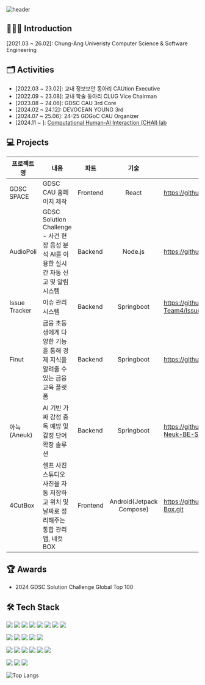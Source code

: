 ![header](https://capsule-render.vercel.app/api?type=waving&color=auto&height=200&section=header&text=🌱%20YeoJin%20GitHub%20🌱&fontSize=40&animation=fadeIn&fontAlignY=38&descAlignY=51&descAlign=62) 

## 🙋🏻‍♀️ Introduction
[2021.03 ~ 26.02]: Chung-Ang Univeristy Computer Science & Software Engineering


## 🗂️ Activities
 + [2022.03 ~ 23.02]: 교내 정보보안 동아리 CAUtion Executive
 + [2022.09 ~ 23.08]: 교내 학술 동아리 CLUG Vice Chairman
 + [2023.08 ~ 24.06]: GDSC CAU 3rd Core
 + [2024.02 ~ 24.12]: DEVOCEAN YOUNG 3rd
 + [2024.07 ~ 25.06]: 24-25 GDGoC CAU Organizer
 + [2024.11 ~ ]: [Computational Human-AI Interaction (CHAI) lab](https://chai.cau.ac.kr/)

<div>
  <p> </p>
</div>

## 💻 Projects
|프로젝트명|내용|파트|기술|링크|
|--|--|-|:-:|-|
|GDSC SPACE|GDSC CAU 홈페이지 제작|Frontend|React|https://github.com/GDSC-CAU/GDSC-SPACE.git|
|AudioPoli|GDSC Solution Challenge - 사건 현장 음성 분석 AI를 이용한 실시간 자동 신고 및 알림 시스템|Backend|Node.js|https://github.com/GDSC-CAU/AudioPoli-BE.git|
|Issue Tracker|이슈 관리 시스템|Backend|Springboot|https://github.com/CAU-SWE-Team4/IssueTracker_Server.git|
|Finut|금융 초등생에게 다양한 기능을 통해 경제 지식을 알려줄 수 있는 금융 교육 플랫폼|Backend|Springboot|https://github.com/devocean-finut/Finut_BE.git|
|아늑 (Aneuk)|AI 기반 가짜 감정 중독 예방 및 감정 단어 확장 솔루션|Backend|Springboot|https://github.com/NewMillenniumWorkout/A-Neuk-BE-Server.git|
|4CutBox|셀프 사진 스튜디오 사진을 자동 저장하고 위치 및 날짜로 정리해주는 통합 관리 앱, 네컷BOX|Frontend|Android(Jetpack Compose)|https://github.com/NewMillenniumWorkout/4Cut-Box.git|

<div>
  <p> </p>
</div>

## 🏆 Awards
- 2024 GDSC Solution Challenge Global Top 100




## 🛠️ Tech Stack
<div>
  <img src="https://img.shields.io/badge/C-A8B9CC?style=flat&logo=C&logoColor=white"/>
  <img src="https://img.shields.io/badge/C++-00599C?style=flat&logo=C++&logoColor=white"/>
  <img src="https://img.shields.io/badge/java-007396?style=flat-square&logo=java&logoColor=white">
  <img src="https://img.shields.io/badge/Python-3776AB?style=flat&logo=Python&logoColor=white"/>
  <img src="https://img.shields.io/badge/JavaScript-F7DF1E?style=flat&logo=JavaScript&logoColor=white"/>
  <img src="https://img.shields.io/badge/TypeScript-3178C6?style=flat&logo=TypeScript&logoColor=white"/>
  <img src="https://img.shields.io/badge/Swift-F05138?style=flat&logo=Swift&logoColor=white"/>
   <img src="https://img.shields.io/badge/php-777BB4?style=flat&logo=php&logoColor=white"/>
</div>
<div>
  <p> </p>
</div>
<div>

  <img src="https://img.shields.io/badge/Node.js-339933?style=flat&logo=Node.js&logoColor=white"/>
  <img src="https://img.shields.io/badge/Next.js-000000?style=flat&logo=Next.js&logoColor=white"/>
  <img src="https://img.shields.io/badge/React-61DAFB?style=flat&logo=React&logoColor=white"/>
  <img src="https://img.shields.io/badge/Spring%20Boot-6DB33F?style=flat-square&logo=springboot&logoColor=white"/>
  <img src="https://img.shields.io/badge/Android-3DDC84?style=flat-square&logo=android&logoColor=white"/>

</div>

<div>
  <p> </p>
</div>

<div>
  <img src="https://img.shields.io/badge/amazons3-569A31?style=flat&logo=amazons3&logoColor=white"/>
 <img src="https://img.shields.io/badge/amazonrds-527FFF?style=flat&logo=amazonrds&logoColor=white"/>
 <img src="https://img.shields.io/badge/amazonec2-FF9900?style=flat&logo=amazonec2&logoColor=white"/>
 <img src="https://img.shields.io/badge/googlecloud-4285F4?style=flat&logo=googlecloud&logoColor=white"/>
 <img src="https://img.shields.io/badge/docker-2496ED?style=flat&logo=docker&logoColor=white"/>
 <img src="https://img.shields.io/badge/githubactions-2088FF?style=flat&logo=githubactions&logoColor=white"/>
</div>

<div>
  <p> </p>
</div>

<div>
   <img src="https://img.shields.io/badge/MySQL-4479A1?style=flat&logo=MySQL&logoColor=white"/>
 <img src="https://img.shields.io/badge/postgresql-4169E1?style=flat&logo=postgresql&logoColor=white"/>
 <img src="https://img.shields.io/badge/redis-FF4438?style=flat&logo=redis&logoColor=white"/>
</div>


![Top Langs](https://github-readme-stats.vercel.app/api/top-langs/?username=LUCETE012&layout=compact)
